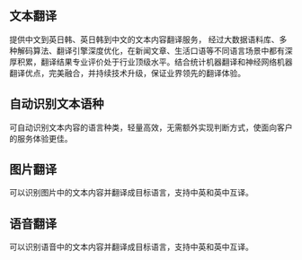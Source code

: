 ## 文本翻译提供中文到英日韩、英日韩到中文的文本内容翻译服务， 经过大数据语料库、多种解码算法、翻译引擎深度优化，在新闻文章、生活口语等不同语言场景中都有深厚积累，翻译结果专业评价处于行业顶级水平。结合统计机器翻译和神经网络机器翻译优点，完美融合，并持续技术升级，保证业界领先的翻译体验。## 自动识别文本语种可自动识别文本内容的语言种类，轻量高效，无需额外实现判断方式，使面向客户的服务体验更佳。

## 图片翻译可以识别图片中的文本内容并翻译成目标语言，支持中英和英中互译。## 语音翻译可以识别语音中的文本内容并翻译成目标语言，支持中英和英中互译。
